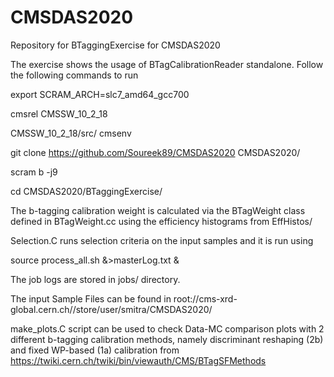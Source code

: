# CMSDAS2020
Repository for BTaggingExercise for CMSDAS2020

The exercise shows the usage of BTagCalibrationReader standalone. Follow the following commands to run

export SCRAM_ARCH=slc7_amd64_gcc700

cmsrel CMSSW_10_2_18

CMSSW_10_2_18/src/
cmsenv

git clone https://github.com/Soureek89/CMSDAS2020 CMSDAS2020/

scram b -j9

cd CMSDAS2020/BTaggingExercise/

The b-tagging calibration weight is calculated via the BTagWeight class defined in BTagWeight.cc using the efficiency histograms from EffHistos/

Selection.C runs selection criteria on the input samples and it is run using

source process_all.sh &>masterLog.txt &

The job logs are stored in jobs/ directory.
  
The input Sample Files can be found in root://cms-xrd-global.cern.ch//store/user/smitra/CMSDAS2020/

make_plots.C script can be used to check Data-MC comparison plots with 2 different b-tagging calibration methods, namely discriminant reshaping (2b) and fixed WP-based (1a) calibration from https://twiki.cern.ch/twiki/bin/viewauth/CMS/BTagSFMethods     
